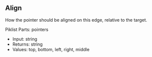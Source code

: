 ## Align

How the pointer should be aligned on this edge, relative to the target.

Piklist Parts: pointers

* Input:  string
* Returns:  string
* Values: top, bottom, left, right, middle
